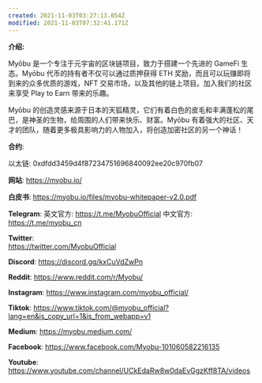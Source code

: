 ```yaml
---
created: 2021-11-03T03:27:13.054Z
modified: 2021-11-03T07:32:41.171Z
---
```

**介绍:**

Myōbu 是一个专注于元宇宙的区块链项目，致力于搭建一个先进的 GameFi 生态。Myōbu 代币的持有者不仅可以通过质押获得 ETH 奖励，而且可以玩赚即将到来的众多优质的游戏，NFT 交易市场，以及其他的链上项目。加入我们的社区来享受 Play to Earn 带来的乐趣。

Myōbu 的创造灵感来源于日本的天狐精灵，它们有着白色的皮毛和丰满蓬松的尾巴，是神圣的生物，给周围的人们带来快乐、财富。Myōbu 有着强大的社区、天才的团队，随着更多极具影响力的人物加入，将创造加密社区的另一个神话！

**合约**:

以太链: 0xdfdd3459d4f87234751696840092ee20c970fb07

**网站**:
https://myobu.io/  

**白皮书**: 
https://myobu.io/files/myobu-whitepaper-v2.0.pdf

**Telegram**: 
英文官方: https://t.me/MyobuOfficial
中文官方: https://t.me/myobu_cn

**Twitter**:  
https://twitter.com/MyobuOfficial

**Discord**: 
https://discord.gg/kxCuVdZwPn

**Reddit**:
https://www.reddit.com/r/Myobu/

**Instagram**:
https://www.instagram.com/myobu_official/

**Tiktok**:
https://www.tiktok.com/@myobu_official?lang=en&is_copy_url=1&is_from_webapp=v1

**Medium**:
https://myobu.medium.com/

**Facebook**:
https://www.facebook.com/Myobu-101060582216135

**Youtube**:
https://www.youtube.com/channel/UCkEdaRw8w0daEvGgzKff8TA/videos